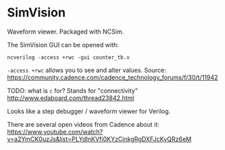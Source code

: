# SimVision

Waveform viewer. Packaged with NCSim.

The SimVision GUI can be opened with:

    ncverilog -access +rwc -gui counter_tb.v

`-access +rwc` allows you to see and alter values. Source: <https://community.cadence.com/cadence_technology_forums/f/30/t/11942>

TODO: what is `c` for? Stands for "connectivity" <http://www.edaboard.com/thread23842.html>

Looks like a step debugger / waveform viewer for Verilog.

There are several open videos from Cadence about it: <https://www.youtube.com/watch?v=a2YmCK0uzJs&list=PLYdInKVfi0KYzCjnkgRgDXFJcKyQRz6eM>
